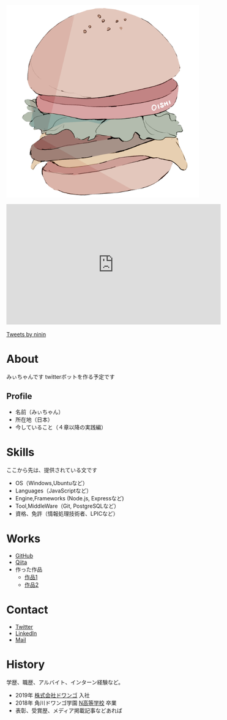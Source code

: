 ![ハンバーガー](oisiihannbaga.png)

<iframe width="560" height="315" src="https://www.youtube.com/embed/_07INyPv1ss" title="YouTube video player" frameborder="0" allow="accelerometer; autoplay; clipboard-write; encrypted-media; gyroscope; picture-in-picture" allowfullscreen></iframe>

<a class="twitter-timeline" data-width="400" data-height="600" href="https://twitter.com/ninin?ref_src=twsrc%5Etfw">Tweets by ninin</a> <script async src="https://platform.twitter.com/widgets.js" charset="utf-8"></script>

# <a name="header-1-8f7f4c1ce7a4f933663d10543562b096"></a> About
みぃちゃんです
twitterボットを作る予定です

## <a name="header-2-cce99c598cfdb9773ab041d54c3d973a"></a> Profile
- 名前（みぃちゃん）
- 所在地（日本）
- 今していること（４章以降の実践編）

# <a name="header-1-aa79c5d1cbe3d96218a92481bcfaa39c"></a> Skills
ここから先は、提供されている文です

- OS（Windows,Ubuntuなど）
- Languages（JavaScriptなど）
- Engine,Frameworks (Node.js, Expressなど)
- Tool,MiddleWare（Git, PostgreSQLなど）
- 資格、免許（情報処理技術者、LPICなど）

# <a name="header-1-7b8af977b90a67e053ff2667a26828fe"></a> Works

- [GitHub](GitHubのURL)
- [Qiita](QiitaのURL)
- 作った作品
  - [作品1](作品1のURL)
  - [作品2](作品2のURL)

# <a name="header-1-bbaff12800505b22a853e8b7f4eb6a22"></a> Contact

- [Twitter](https://translate.google.co.jp/?hl=ja)
- [LinkedIn](https://translate.google.co.jp/?hl=ja)
- [Mail](https://translate.google.co.jp/?hl=ja)

# <a name="header-1-16d2b386b2034b9488996466aaae0b57"></a> History
学歴、職歴、アルバイト、インターン経験など。
- 2019年 [株式会社ドワンゴ](URL) 入社
- 2018年 角川ドワンゴ学園 [N高等学校](URL) 卒業
- 表彰、受賞歴、メディア掲載記事などあれば
